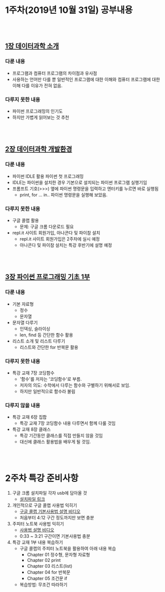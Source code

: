 # 1주차(2019년 10월 31일) 공부내용
<br>
<br>

## [1장 데이터과학 소개](./notebooks/CodingMath01-DataScience_Intro.html)

### 다룬 내용
* 프로그램과 컴퓨터 프로그램의 차이점과 유사점
* 사용하는 언어만 다를 뿐 일반적인 프로그램에 대한 이해와 컴퓨터 프로그램에 대한 이해 다를 이유가 전혀 없음.

### 다루지 못한 내용
* 파이썬 프로그래밍의 인기도
* 하지만 가볍게 읽어보는 것 추천
<br>
<br>

## [2장 데이터과학 개발환경](./notebooks/CodingMath02-IDE_Intro.html)

### 다룬 내용
* 파이썬 IDLE 활용 파이썬 첫 프로그래밍
* IDLE는 파이썬을 설치한 경우 기본으로 설치되는 파이썬 프로그램 실행기임
* 프롬프트 기호(>>>) 옆에 파이썬 명령문을 입력하고 엔터키를 누르면 바로 실행됨
  * print, for ... in.. 파이썬 명령문을 실행해 보았음.

### 다루지 못한 내용
* 구글 콜랩 활용
  * 문제: 구글 크롬 다운로드 필요
* repl.it 사이트 회원가입, 아나콘다 및 파이참 설치
  * repl.it 사이트 회원가입은 2주차에 실시 예정
  * 아나콘다 및 파이참 설치는 특강 후반기에 설명 예정
<br>
<br>

## [3장 파이썬 프로그래밍 기초 1부](./notebooks/CodingMath03-Python_Programming_Basis01.html)

### 다룬 내용
* 기본 자료형 
	* 정수
	* 문자열
* 문자열 다루기
	* 인덱싱, 슬라이싱
	* len, find 등 간단한 함수 활용
* 리스트 소개 및 리스트 다루기 
	* 리스트와 간단한 for 반복문 활용

### 다루지 못한 내용
* 특강 교재 7장 코딩함수 
	* '함수'를 저자는 '코딩함수'로 부름.
	* 저자의 의도: 수학에서 다루는 함수와 구별하기 위해서로 보임.
	* 하지만 일반적으로 함수라 불림

### 다루지 않을 내용
* 특강 교재 6장 집합
	* 특강 교재 7장 코딩함수 내용 다루면서 함께 다룰 것임
* 특강 교재 8장 클래스
	* 특강 기간동안 클래스를 직접 만들지 않을 것임
	* 대신에 클래스 활용법을 배우게 될 것임.
<br>
<br>

# 2주차 특강 준비사항

1. 구글 크롬 설치파일 각자 usb에 담아올 것
	* [설치파일 링크](https://www.google.com/intl/ko/chrome/?standalone=1) 
1. 개인적으로 구글 콜랩 사용법 익히기
	* [구글 콜랩 기본사용법 설명 비디오](https://www.youtube.com/watch?v=Fx-OtT7Hu0g)
	* 처음부터 4:12 구간 정도까지만 보면 충분
1. 주피터 노트북 사용법 익히기
	* [사용법 설명 비디오](https://www.youtube.com/watch?v=jmk-3G8FYII)
	* 0:33 ~ 3:21 구간이면 기본사용법 충분
1. 특강 교재 1부 내용 복습하기
	* 구글 콜랩의 주피터 노트북을 활용하여 아래 내용 복습
		* Chapter 01 정수형, 문자형 자료형
		* Chapter 02 print
		* Chapter 03 리스트(list)
		* Chapter 04 for 반복문
		* Chapter 05 조건문 if
	* 복습방법: 무조건 따라하기

